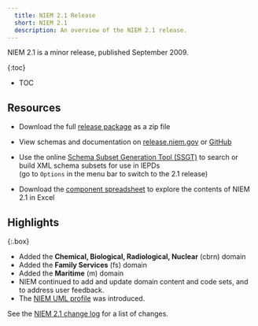 ```yaml
---
  title: NIEM 2.1 Release
  short: NIEM 2.1
  description: An overview of the NIEM 2.1 release.
---
```


NIEM 2.1 is a minor release, published September 2009.

{:toc}
- TOC

## Resources

- Download the full [release package](https://github.com/NIEM/NIEM-Releases/archive/niem-2.1.zip) as a zip file

- View schemas and documentation on [release.niem.gov](https://release.niem.gov/niem/2.1) or [GitHub](https://github.com/NIEM/NIEM-Releases/tree/niem-2.1)

- Use the online [Schema Subset Generation Tool (SSGT)](https://tools.niem.gov/niemtools/ssgt/index.iepd) to search or build XML schema subsets for use in IEPDs
  <br/><span class="text-muted">(go to `Options` in the menu bar to switch to the 2.1 release)</span>

- Download the [component spreadsheet](https://release.niem.gov/niem/2.1/niem-2.1.xls) to explore the contents of NIEM 2.1 in Excel

## Highlights

{:.box}
- Added the **Chemical, Biological, Radiological, Nuclear** (cbrn) domain
- Added the **Family Services** (fs) domain
- Added the **Maritime** (m) domain
- NIEM continued to add and update domain content and code sets, and to address user feedback.
- The [NIEM UML profile](https://reference.niem.gov/niem/specification/uml-profile/1.0/uml-profile-1.0.pdf) was introduced.

See the [NIEM 2.1 change log](https://release.niem.gov/niem/2.1/changelog.html) for a list of changes.
